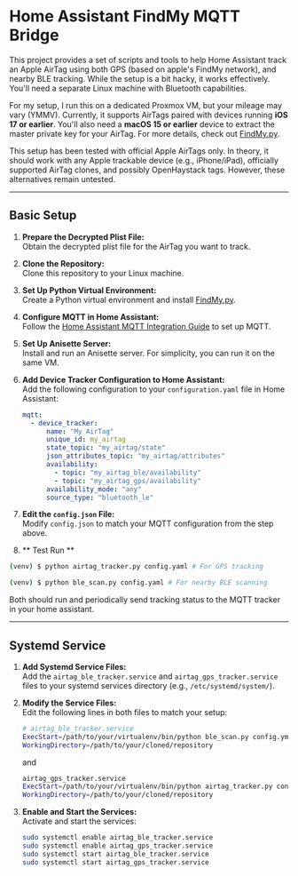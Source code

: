 # Home Assistant FindMy MQTT Bridge

This project provides a set of scripts and tools to help Home Assistant track an Apple AirTag using both GPS (based on apple's FindMy network), and nearby BLE tracking. While the setup is a bit hacky, it works effectively. You'll need a separate Linux machine with Bluetooth capabilities. 

For my setup, I run this on a dedicated Proxmox VM, but your mileage may vary (YMMV). Currently, it supports AirTags paired with devices running **iOS 17 or earlier**. You'll also need a **macOS 15 or earlier** device to extract the master private key for your AirTag. For more details, check out [FindMy.py](https://github.com/malmeloo/FindMy.py).

This setup has been tested with official Apple AirTags only. In theory, it should work with any Apple trackable device (e.g., iPhone/iPad), officially supported AirTag clones, and possibly OpenHaystack tags. However, these alternatives remain untested.

---

## Basic Setup

1. **Prepare the Decrypted Plist File:**  
   Obtain the decrypted plist file for the AirTag you want to track.  

2. **Clone the Repository:**  
   Clone this repository to your Linux machine.  

3. **Set Up Python Virtual Environment:**  
   Create a Python virtual environment and install [FindMy.py](https://github.com/malmeloo/FindMy.py).  

4. **Configure MQTT in Home Assistant:**  
   Follow the [Home Assistant MQTT Integration Guide](https://www.home-assistant.io/integrations/mqtt/) to set up MQTT.  

5. **Set Up Anisette Server:**  
   Install and run an Anisette server. For simplicity, you can run it on the same VM.

6. **Add Device Tracker Configuration to Home Assistant:**  
   Add the following configuration to your `configuration.yaml` file in Home Assistant:  
   ```yaml
   mqtt:
     - device_tracker:
         name: "My AirTag"
         unique_id: my_airtag
         state_topic: "my_airtag/state"
         json_attributes_topic: "my_airtag/attributes"
         availability:
           - topic: "my_airtag_ble/availability"
           - topic: "my_airtag_gps/availability"
         availability_mode: "any"
         source_type: "bluetooth_le"
   ```

7. **Edit the `config.json` File:**  
   Modify `config.json` to match your MQTT configuration from the step above.  

8. ** Test Run **
```bash
(venv) $ python airtag_tracker.py config.yaml # For GPS tracking
```

```bash
(venv) $ python ble_scan.py config.yaml # For nearby BLE scanning
```
Both should run and periodically send tracking status to the MQTT tracker in your home assistant.  

---

## Systemd Service

1. **Add Systemd Service Files:**  
   Add the `airtag_ble_tracker.service` and `airtag_gps_tracker.service` files to your systemd services directory (e.g., `/etc/systemd/system/`).  

2. **Modify the Service Files:**  
   Edit the following lines in both files to match your setup:  
   ```bash
   # airtag_ble_tracker.service
   ExecStart=/path/to/your/virtualenv/bin/python ble_scan.py config.yml
   WorkingDirectory=/path/to/your/cloned/repository
   ```
   and
   ```bash
   airtag_gps_tracker.service
   ExecStart=/path/to/your/virtualenv/bin/python airtag_tracker.py config.yml
   WorkingDirectory=/path/to/your/cloned/repository
   ```

3. **Enable and Start the Services:**  
   Activate and start the services:  
   ```bash
   sudo systemctl enable airtag_ble_tracker.service
   sudo systemctl enable airtag_gps_tracker.service
   sudo systemctl start airtag_ble_tracker.service
   sudo systemctl start airtag_gps_tracker.service
   ```
